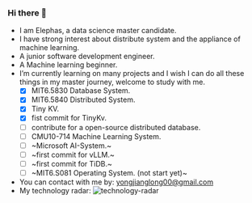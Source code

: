 ### Hi there 👋
- I am Elephas, a data science master candidate.
- I have strong interest about distribute system and the appliance of machine learning.
- A junior software development engineer.
- A Machine learning beginner.
- I’m currently learning on many projects and I wish I can do all these things in my master journey, welcome to study with me.
  - [x] MIT6.5830 Database System.
  - [x] MIT6.5840 Distributed System.
  - [x] Tiny KV. 
  - [x] fist commit for TinyKv.
  - [ ] contribute for a open-source distributed database.
  - [ ] CMU10-714 Machine Learning System.
  - [ ] ~Microsoft AI-System.~
  - [ ] ~first commit for vLLM.~
  - [ ] ~first commit for TiDB.~
  - [ ] ~MIT6.S081 Operating System. (not start yet)~
- You can contact with me by: yongjianglong00@gmail.com
- My technology radar: ![technology-radar](https://github.com/elephas00/elephas00/assets/72189234/7d1ef455-822e-40e3-bde8-23af32a435a1)

